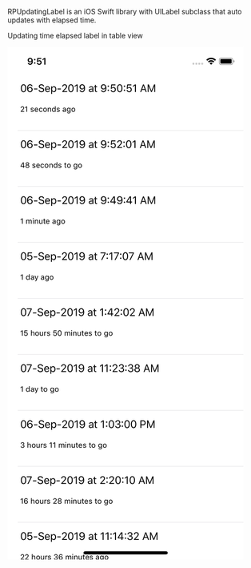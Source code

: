 RPUpdatingLabel is an iOS Swift library with UILabel subclass that auto updates with elapsed time.

Updating time elapsed label in table view

![](https://raw.githubusercontent.com/raunakp/RPUpdatingLabel/master/screenshot1.gif)
